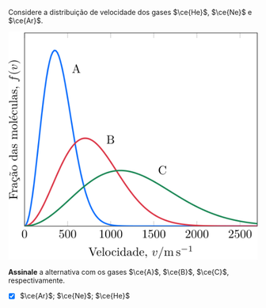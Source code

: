 Considere a distribuição de velocidade dos gases $\ce{He}$, $\ce{Ne}$ e $\ce{Ar}$.

![Figura do problema 3C27.](3C27-1P.svg)

**Assinale** a alternativa com os gases $\ce{A}$, $\ce{B}$, $\ce{C}$, respectivamente.

- [x] $\ce{Ar}$; $\ce{Ne}$; $\ce{He}$

